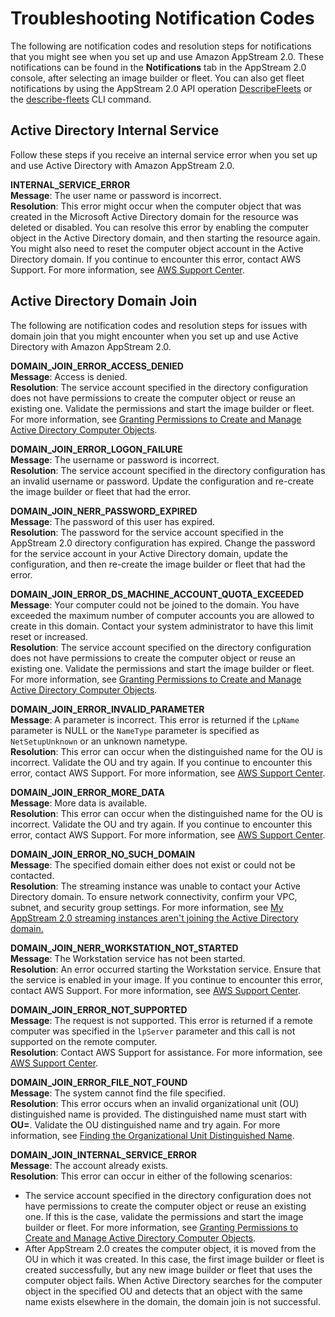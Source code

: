 # Troubleshooting Notification Codes<a name="troubleshooting-notification-codes"></a>

The following are notification codes and resolution steps for notifications that you might see when you set up and use Amazon AppStream 2\.0\. These notifications can be found in the **Notifications** tab in the AppStream 2\.0 console, after selecting an image builder or fleet\. You can also get fleet notifications by using the AppStream 2\.0 API operation [DescribeFleets](https://docs.aws.amazon.com/appstream2/latest/APIReference/API_DescribeFleets.html) or the [describe\-fleets](https://docs.aws.amazon.com/cli/latest/reference/appstream/describe-fleets.html) CLI command\.

## Active Directory Internal Service<a name="troubleshooting-notification-codes-ad-internal"></a>

Follow these steps if you receive an internal service error when you set up and use Active Directory with Amazon AppStream 2\.0\. 

**INTERNAL\_SERVICE\_ERROR**  
**Message**: The user name or password is incorrect\.  
**Resolution**: This error might occur when the computer object that was created in the Microsoft Active Directory domain for the resource was deleted or disabled\. You can resolve this error by enabling the computer object in the Active Directory domain, and then starting the resource again\. You might also need to reset the computer object account in the Active Directory domain\. If you continue to encounter this error, contact AWS Support\. For more information, see [AWS Support Center](https://console.aws.amazon.com/support/home#/)\.

## Active Directory Domain Join<a name="troubleshooting-notification-codes-ad"></a>

The following are notification codes and resolution steps for issues with domain join that you might encounter when you set up and use Active Directory with Amazon AppStream 2\.0\. 

**DOMAIN\_JOIN\_ERROR\_ACCESS\_DENIED**  
**Message**: Access is denied\.  
**Resolution**: The service account specified in the directory configuration does not have permissions to create the computer object or reuse an existing one\. Validate the permissions and start the image builder or fleet\. For more information, see [Granting Permissions to Create and Manage Active Directory Computer Objects](active-directory-admin.md#active-directory-permissions)\.

**DOMAIN\_JOIN\_ERROR\_LOGON\_FAILURE**  
**Message**: The username or password is incorrect\.  
**Resolution**: The service account specified in the directory configuration has an invalid username or password\. Update the configuration and re\-create the image builder or fleet that had the error\.

**DOMAIN\_JOIN\_NERR\_PASSWORD\_EXPIRED**  
**Message**: The password of this user has expired\.  
**Resolution**: The password for the service account specified in the AppStream 2\.0 directory configuration has expired\. Change the password for the service account in your Active Directory domain, update the configuration, and then re\-create the image builder or fleet that had the error\.

**DOMAIN\_JOIN\_ERROR\_DS\_MACHINE\_ACCOUNT\_QUOTA\_EXCEEDED**  
**Message**: Your computer could not be joined to the domain\. You have exceeded the maximum number of computer accounts you are allowed to create in this domain\. Contact your system administrator to have this limit reset or increased\.  
**Resolution**: The service account specified on the directory configuration does not have permissions to create the computer object or reuse an existing one\. Validate the permissions and start the image builder or fleet\. For more information, see [Granting Permissions to Create and Manage Active Directory Computer Objects](active-directory-admin.md#active-directory-permissions)\.

**DOMAIN\_JOIN\_ERROR\_INVALID\_PARAMETER**  
**Message**: A parameter is incorrect\. This error is returned if the `LpName` parameter is NULL or the `NameType` parameter is specified as `NetSetupUnknown` or an unknown nametype\.  
**Resolution**: This error can occur when the distinguished name for the OU is incorrect\. Validate the OU and try again\. If you continue to encounter this error, contact AWS Support\. For more information, see [AWS Support Center](https://console.aws.amazon.com/support/home#/)\.

**DOMAIN\_JOIN\_ERROR\_MORE\_DATA**  
**Message**: More data is available\.  
**Resolution**: This error can occur when the distinguished name for the OU is incorrect\. Validate the OU and try again\. If you continue to encounter this error, contact AWS Support\. For more information, see [AWS Support Center](https://console.aws.amazon.com/support/home#/)\.

**DOMAIN\_JOIN\_ERROR\_NO\_SUCH\_DOMAIN**  
**Message**: The specified domain either does not exist or could not be contacted\.  
**Resolution**: The streaming instance was unable to contact your Active Directory domain\. To ensure network connectivity, confirm your VPC, subnet, and security group settings\. For more information, see [My AppStream 2\.0 streaming instances aren't joining the Active Directory domain\.](troubleshooting-active-directory.md#troubleshooting-active-directory-5)

**DOMAIN\_JOIN\_NERR\_WORKSTATION\_NOT\_STARTED**  
**Message**: The Workstation service has not been started\.  
**Resolution**: An error occurred starting the Workstation service\. Ensure that the service is enabled in your image\. If you continue to encounter this error, contact AWS Support\. For more information, see [AWS Support Center](https://console.aws.amazon.com/support/home#/)\.

**DOMAIN\_JOIN\_ERROR\_NOT\_SUPPORTED**  
**Message**: The request is not supported\. This error is returned if a remote computer was specified in the `lpServer` parameter and this call is not supported on the remote computer\.  
**Resolution**: Contact AWS Support for assistance\. For more information, see [AWS Support Center](https://console.aws.amazon.com/support/home#/)\.

**DOMAIN\_JOIN\_ERROR\_FILE\_NOT\_FOUND**  
**Message**: The system cannot find the file specified\.  
**Resolution**: This error occurs when an invalid organizational unit \(OU\) distinguished name is provided\. The distinguished name must start with **OU=**\. Validate the OU distinguished name and try again\. For more information, see [Finding the Organizational Unit Distinguished Name](active-directory-admin.md#active-directory-oudn)\.

**DOMAIN\_JOIN\_INTERNAL\_SERVICE\_ERROR**  
**Message**: The account already exists\.  
**Resolution**: This error can occur in either of the following scenarios:  
+ The service account specified in the directory configuration does not have permissions to create the computer object or reuse an existing one\. If this is the case, validate the permissions and start the image builder or fleet\. For more information, see [Granting Permissions to Create and Manage Active Directory Computer Objects](active-directory-admin.md#active-directory-permissions)\.
+ After AppStream 2\.0 creates the computer object, it is moved from the OU in which it was created\. In this case, the first image builder or fleet is created successfully, but any new image builder or fleet that uses the computer object fails\. When Active Directory searches for the computer object in the specified OU and detects that an object with the same name exists elsewhere in the domain, the domain join is not successful\. 
